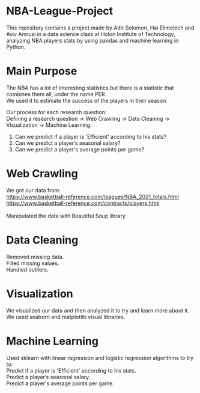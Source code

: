 # NBA-League-Project

This repository contains a project made by Adir Solomon, Hai Elimelech and Aviv Amrusi in a data science class at Holon Institute of Technology, analyzing NBA players stats by using pandas and machine learning in Python.</br>

# Main Purpose
The NBA has a lot of interesting statistics but there is a statistic that combines them all, under the name PER.</br>
We used it to estimate the success of the players in their season.</br>

Our process for each research question:</br>
Defining a research question -> Web Crawling -> Data Cleaning -> Visualization -> Machine Learning.

1. Can we predict if a player is 'Efficient' according to his stats?
2. Can we predict a player’s seasonal salary?
3. Can we predict a player's average points per game?

# Web Crawling
We got our data from:</br>
https://www.basketball-reference.com/leagues/NBA_2021_totals.html</br>
https://www.basketball-reference.com/contracts/players.html</br>
</br>
Manipulated the data with Beautiful Soup library.

# Data Cleaning
Removed missing data.</br>
Filled missing values.</br>
Handled outliers.</br>

# Visualization
We visualized our data and then analyzed it to try and learn more about it.</br>
We used seaborn and matplotlib visual libraries.

# Machine Learning
Used sklearn with linear regression and logistic regression algorithms to try to:</br>
Predict if a player is 'Efficient' according to his stats.</br>
Predict a player’s seasonal salary.</br>
Predict a player's average points per game.</br>

